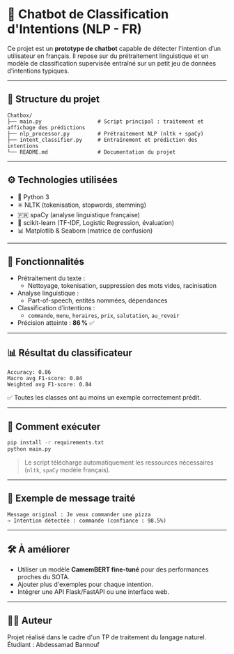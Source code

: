 # 🧠 Chatbot de Classification d'Intentions (NLP - FR)

Ce projet est un **prototype de chatbot** capable de détecter l'intention d’un utilisateur en français. Il repose sur du prétraitement linguistique et un modèle de classification supervisée entraîné sur un petit jeu de données d’intentions typiques.

---

## 📁 Structure du projet

```
Chatbox/
├── main.py                  # Script principal : traitement et affichage des prédictions
├── nlp_processor.py         # Prétraitement NLP (nltk + spaCy)
├── intent_classifier.py     # Entraînement et prédiction des intentions
└── README.md                # Documentation du projet
```

---

## ⚙️ Technologies utilisées

- 🐍 Python 3
- ✳️ NLTK (tokenisation, stopwords, stemming)
- 🇫🇷 spaCy (analyse linguistique française)
- 🤖 scikit-learn (TF-IDF, Logistic Regression, évaluation)
- 📊 Matplotlib & Seaborn (matrice de confusion)

---

## 🧪 Fonctionnalités

- Prétraitement du texte :
  - Nettoyage, tokenisation, suppression des mots vides, racinisation
- Analyse linguistique :
  - Part-of-speech, entités nommées, dépendances
- Classification d’intentions :
  - `commande`, `menu`, `horaires`, `prix`, `salutation`, `au_revoir`
- Précision atteinte : **86 %** ✅

---

## 📊 Résultat du classificateur

```
Accuracy: 0.86
Macro avg F1-score: 0.84
Weighted avg F1-score: 0.84
```

✅ Toutes les classes ont au moins un exemple correctement prédit.

---

## 🚀 Comment exécuter

```bash
pip install -r requirements.txt
python main.py
```

> Le script télécharge automatiquement les ressources nécessaires (`nltk`, `spaCy` modèle français).

---

## 💬 Exemple de message traité

```
Message original : Je veux commander une pizza
→ Intention détectée : commande (confiance : 98.5%)
```

---

## 🛠️ À améliorer

- Utiliser un modèle **CamemBERT fine-tuné** pour des performances proches du SOTA.
- Ajouter plus d'exemples pour chaque intention.
- Intégrer une API Flask/FastAPI ou une interface web.

---

## 👨‍💻 Auteur

Projet réalisé dans le cadre d'un TP de traitement du langage naturel.   
Étudiant : Abdessamad Bannouf